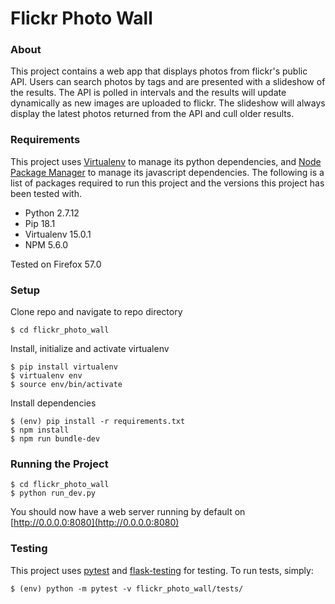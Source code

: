 # Flickr Photo Wall

### About
This project contains a web app that displays photos from flickr's public API. Users can search photos by tags and are presented with a slideshow of the results. The API is polled in intervals and the results will update dynamically as new images are uploaded to flickr. The slideshow will always display the latest photos returned from the API and cull older results.


### Requirements
This project uses [Virtualenv](https://virtualenv.pypa.io/en/latest/) to manage its python dependencies, and [Node Package Manager](https://www.npmjs.com/) to manage its javascript dependencies. The following is a list of packages required to run this project and the versions this project has been tested with.

* Python 2.7.12
* Pip 18.1
* Virtualenv 15.0.1
* NPM 5.6.0 

Tested on Firefox 57.0

### Setup

Clone repo and navigate to repo directory

```
$ cd flickr_photo_wall
```

Install, initialize and activate virtualenv
```
$ pip install virtualenv
$ virtualenv env
$ source env/bin/activate
```

Install dependencies
```
$ (env) pip install -r requirements.txt
$ npm install
$ npm run bundle-dev
```

### Running the Project
```
$ cd flickr_photo_wall
$ python run_dev.py 
```
You should now have a web server running by default on [http://0.0.0.0:8080](http://0.0.0.0:8080)

### Testing
This project uses [pytest](https://github.com/pytest-dev/pytest) and [flask-testing](https://github.com/jarus/flask-testing) for testing. To run tests, simply:

`$ (env) python -m pytest -v flickr_photo_wall/tests/`

